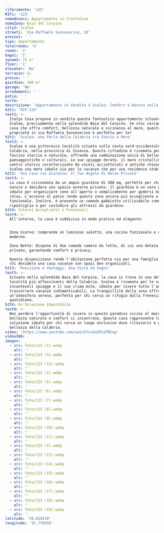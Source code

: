```yaml
---
riferimento: '123'
RIF1: '123'
nomeAnunci: Appartamento in trattativa
nomeZona: Baia del Carpino
city1: Scalea
street1: 'Via Raffaele Sanseverino, 20'
prezzo1: ' '
tipo: Appartamento
totalrooms: '4'
rooms: '2'
bagni: '2'
zonam2: 75 m²
floor: '1'
elevator: 'No'
terrazzo: Si
prezzo: ' '
giardino: 200 m²
garage: 'No'
arredamenti: ' '
patio: ' '
corte: ' '
descrizione: 'Appartamento in Vendita a Scalea: Comfort e Natura nella Baia del Carpino'
h2t1: 'RIF:123'
text1: >-
  Italys Casa propone in vendita questo fantastico appartamento situato a
  Scalea, precisamente nella splendida Baia del Carpino. Se stai cercando una
  casa che offra comfort, bellezza naturale e vicinanza al mare, questa
  proprietà in via Raffaele Sanseverino è perfetta per te!
h2t2: 'Scalea: Una Perla della Calabria tra Storia e Mare'
text2: >-
  Scalea è una pittoresca località situata sulla costa nord-occidentale della
  Calabria, nella provincia di Cosenza. Questa cittadina è rinomata per il suo
  fascino storico e naturale, offrendo una combinazione unica di bellezze
  paesaggistiche e culturali. Le sue spiagge dorate, il mare cristallino e il
  centro storico caratterizzato da vicoli acciottolati e antiche chiese, rendono
  Scalea una meta ideale sia per le vacanze che per una residenza stabile.
h2t3: 'Una Casa con Giardino: Il Tuo Angolo di Relax Privato'
text3: >-
  La casa è circondata da un ampio giardino di 200 mq, perfetto per chi ama la
  natura e desidera uno spazio esterno privato. Il giardino è un vero gioiello,
  ideale per organizzare cene all'aperto o semplicemente per godersi momenti di
  relax. L'accesso al patio rende questa zona ancora più accogliente e
  funzionale. Inoltre, è presente un comodo gabbiotto utilizzabile come
  ripostiglio o per custodire gli attrezzi da giardino.
h2t4: Interni Accoglienti e Funzionali
text4: >-
  All'interno, la casa è suddivisa in modo pratico ed elegante:


  Zona Giorno: Comprende un luminoso salotto, una cucina funzionale e un bagno
  moderno.

  Zona Notte: Dispone di due comode camere da letto, di cui una dotata di bagno
  privato, garantendo comfort e privacy.

  Questa disposizione rende l'abitazione perfetta sia per una famiglia che per
  chi desidera una casa vacanze con spazi ben organizzati.
h2t5: 'Posizione e Vantaggi: Una Vista da Sogno'
text5: >-
  Situata nella splendida Baia del Carpino, la casa si trova in una delle
  località più affascinanti della Calabria. Scalea è rinomata per le sue
  incantevoli spiagge e il suo clima mite, ideale per vivere tutto l'anno o per
  trascorrere vacanze indimenticabili. La tranquillità della zona offre
  un'atmosfera serena, perfetta per chi cerca un rifugio dalla frenesia
  quotidiana.
h2t6: Un'Occasione Imperdibile
text6: >-
  Non perdere l'opportunità di vivere in questo paradiso vicino al mare, dove
  bellezza naturale e comfort si incontrano. Questa casa rappresenta la
  soluzione ideale per chi cerca un luogo esclusivo dove rilassarsi e godersi la
  bellezza della Calabria.
video: 'https://www.youtube.com/watch?v=Ga1PLUFBCwg'
video360: .
images:
  - src: foto/123 (1).webp
    alt: ''
  - src: foto/123 (4).webp
    alt: ''
  - src: foto/123 (12).webp
    alt: ''
  - src: foto/123 (2).webp
    alt: ''
  - src: foto/123 (5).webp
    alt: ''
  - src: foto/123 (6).webp
    alt: ''
  - src: foto/123 (7).webp
    alt: ''
  - src: foto/123 (8).webp
    alt: ''
  - src: foto/123 (9).webp
    alt: ''
  - src: foto/123 (10).webp
    alt: ''
  - src: foto/123 (11).webp
    alt: ''
  - src: foto/123 (3).webp
    alt: ''
  - src: foto/123 (13).webp
    alt: ''
  - src: foto/123 (14).webp
    alt: ''
  - src: foto/123 (15).webp
    alt: ''
  - src: foto/123 (16).webp
    alt: ''
  - src: foto/123 (17).webp
    alt: ''
  - src: foto/123 (18).webp
    alt: ''
  - src: foto/123 (19).webp
    alt: ''
latitude: '39.824210'
longitude: '15.778558'
---
```


